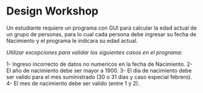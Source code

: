 # Design Workshop
Un estudiante requiere un programa con GUI para calcular la edad actual de un grupo de personas, para lo cual cada persona debe ingresar su fecha de Nacimiento y el programa le indicara su edad actual.

_Utilizar excepciones para validar los siguientes casos en el programa:_

1- Ingreso incorrecto de datos no numericos en la fecha de Nacimiento.
2- El año de nacimiento debe ser mayor a 1900.
3- El dia de nacimiento debe ser valido para el mes suministrado (30 o 31 dias y caso especial febrero).
4- El mes de nacimiento debe ser valido (entre 1 y 2).
